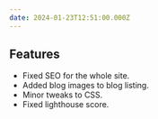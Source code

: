 ```yaml
---
date: 2024-01-23T12:51:00.000Z
---
```

## Features

- Fixed SEO for the whole site.
- Added blog images to blog listing.
- Minor tweaks to CSS.
- Fixed lighthouse score.
